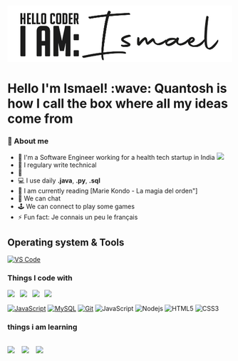 <img src="https://raw.githubusercontent.com/quantosh/quantosh/main/githubcabecera.jpg?raw=true">
<h1>Hello I'm Ismael! :wave: Quantosh is how I call the box where all my ideas come from </h1>

### <h3>🤵 About me</h3>
- 🏦 I'm a Software Engineer working for a health tech startup in India 
      <img src="https://ae01.alicdn.com/kf/Ub383ce3593fb488ebb97c3a2c4432fb7J.png" width="30">
- 📝 I regulary write technical 
- 🌱 
- 💻 I use daily **.java**, **.py**, **.sql**
- 📖 I am currently reading [Marie Kondo - La magia del orden"]
- 💬 We can chat
- 🕹 We can connect to play some games 
- ⚡ Fun fact: Je connais un peu le français



## Operating system & Tools
[![VS Code](https://img.shields.io/badge/IDE-VSCode-%23007ACC?style=flat-square&logo=Visual-studio-code)](https://code.visualstudio.com/)

<h3> Things I code with </h3>

<img src="https://cdn.jsdelivr.net/gh/devicons/devicon@latest/icons/html5/html5-plain.svg" width="40px">&nbsp;&nbsp;&nbsp;<img src="https://cdn.jsdelivr.net/gh/devicons/devicon@latest/icons/css3/css3-plain.svg" width="40px">&nbsp;&nbsp;&nbsp;<img src="https://cdn.jsdelivr.net/gh/devicons/devicon@latest/icons/javascript/javascript-original.svg" width="40px">&nbsp;&nbsp;&nbsp;<img src="https://cdn.jsdelivr.net/gh/devicons/devicon@latest/icons/git/git-original.svg" width="40px">

[![JavaScript](https://img.shields.io/badge/-JavaScript-%23F7DF1C?style=flat-square&logo=javascript&logoColor=000000&labelColor=%23F7DF1C&color=%23FFCE5A)](https://www.javascript.com/)
[![MySQL](https://img.shields.io/badge/-MySQL-4479A1?style=flat-square&logo=MySQL&logoColor=ffffff)](https://www.mysql.com/)
[![Git](https://img.shields.io/badge/-Git-%23F05032?style=flat-square&logo=git&logoColor=%23ffffff)](https://git-scm.com/)
![JavaScript](https://img.shields.io/badge/-JavaScript-black?style=flat-square&logo=javascript)
![Nodejs](https://img.shields.io/badge/-Nodejs-black?style=flat-square&logo=Node.js)
![HTML5](https://img.shields.io/badge/-HTML5-E34F26?style=flat-square&logo=html5&logoColor=white)
![CSS3](https://img.shields.io/badge/-CSS3-1572B6?style=flat-square&logo=css3)

<h3>things i am learning </h3>
<br>
<img src="https://cdn.jsdelivr.net/gh/devicons/devicon@latest/icons/typescript/typescript-original.svg" width="40px">
&nbsp;&nbsp;&nbsp;<img src="https://cdn.jsdelivr.net/gh/devicons/devicon@latest/icons/react/react-original.svg" width="40px">
&nbsp;&nbsp;&nbsp;<img src="https://cdn.jsdelivr.net/gh/devicons/devicon@latest/icons/go/go-original.svg" width="40px">


